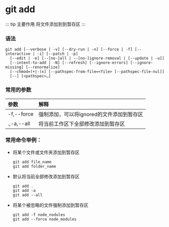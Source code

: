 # git add

::: tip 主要作用
将文件添加到到暂存区
:::

### 语法

```git
git add [--verbose | -v] [--dry-run | -n] [--force | -f] [--interactive | -i] [--patch | -p]
  [--edit | -e] [--[no-]all | --[no-]ignore-removal | [--update | -u]]
  [--intent-to-add | -N] [--refresh] [--ignore-errors] [--ignore-missing] [--renormalize]
  [--chmod=(+|-)x] [--pathspec-from-file=<file> [--pathspec-file-nul]]
  [--] [<pathspec>…​]
```

### 常用的参数

| 参数         | 解释                       |
|:---------- |:------------------------ |
| -f,--force | 强制添加，可以将ignored的文件添加到暂存区 |
| .,-a,--all | 将当前工作区下全部修改添加到暂存区        |

### 常用命令举例：

- 将某个文件或文件夹添加到暂存区
  
  ```git
  git add file_name
  git add folder_name
  ```

- 默认将当前全部修改添加到暂存区
  
  ```git
  git add .
  git add -a
  git add --all
  ```

- 将某个被忽略的文件强制添加到暂存区
  
  ```git
  git add -f node_nodules
  git add --force node_modules
  ```
